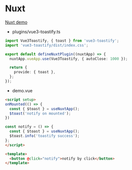 # Nuxt

[Nuxt demo](https://stackblitz.com/edit/nuxt-starter-1gszqs?file=app.vue,plugins%2Fvue3-toastify.ts)

- plugins/vue3-toastify.ts

```ts
import Vue3Toastify, { toast } from 'vue3-toastify';
import 'vue3-toastify/dist/index.css';

export default defineNuxtPlugin((nuxtApp) => {
  nuxtApp.vueApp.use(Vue3Toastify, { autoClose: 1000 });

  return {
    provide: { toast },
  };
});

```

- demo.vue

```html
<script setup>
onMounted(() => {
  const { $toast } = useNuxtApp();
  $toast('notify on mounted');
})

const notify = () => {
  const { $toast } = useNuxtApp();
  $toast.info('toastify success');
};
</script>

<template>
  <button @click="notify">notify by click</button>
</template>
```
